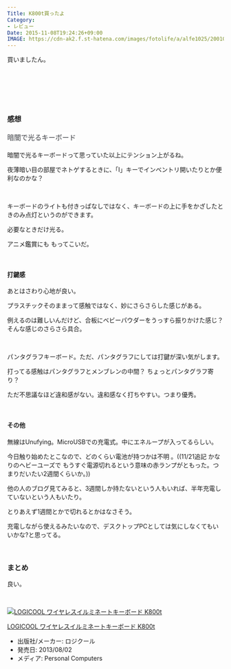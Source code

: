 ```yaml
---
Title: K800t買ったよ
Category:
- レビュー
Date: 2015-11-08T19:24:26+09:00
IMAGE: https://cdn-ak2.f.st-hatena.com/images/fotolife/a/alfe1025/20010214/20010214163010.jpg
---
```



買いましたん。

 

<img class="magnifiable" src="https://cdn-ak2.f.st-hatena.com/images/fotolife/a/alfe1025/20010214/20010214163010.jpg" alt="" />

<img class="magnifiable" src="https://cdn-ak2.f.st-hatena.com/images/fotolife/a/alfe1025/20010214/20010214163020.jpg" alt="" />

<img class="magnifiable" src="https://cdn-ak2.f.st-hatena.com/images/fotolife/a/alfe1025/20010214/20010214163030.jpg" alt="" />

<img class="magnifiable" src="https://cdn-ak2.f.st-hatena.com/images/fotolife/a/alfe1025/20010214/20010214163040.jpg" alt="" />

 

### 感想

<h4><span style="color: #3d3f44; font-family: 'Helvetica Neue', Helvetica, Arial, 'ヒラギノ角ゴ Pro W3', 'Hiragino Kaku Gothic Pro', メイリオ, Meiryo, 'ＭＳ Ｐゴシック', 'MS PGothic', sans-serif; font-size: 16px; font-style: normal; font-variant: normal; font-weight: normal; letter-spacing: normal; line-height: 24px; orphans: auto; text-align: start; text-indent: 0px; text-transform: none; white-space: normal; widows: 1; word-spacing: 0px; -webkit-text-stroke-width: 0px; display: inline !important; float: none; background-color: #ffffff;">暗闇で光るキーボード</span></h4>

暗闇で光るキーボードって思っていた以上にテンション上がるね。

夜薄暗い目の部屋でネトゲするときに、「I」キーでインベントリ開いたりとか便利なのかな？

 

キーボードのライトも付きっぱなしではなく、キーボードの上に手をかざしたときのみ点灯というのができます。

必要なときだけ光る。

アニメ鑑賞にも もってこいだ。

 
<h4>打鍵感 </h4>

あとはさわり心地が良い。

プラスチックそのままって感触ではなく、妙にさらさらした感じがある。

例えるのは難しいんだけど、合板にベビーパウダーをうっすら振りかけた感じ？ そんな感じのさらさら具合。

 

パンタグラフキーボード。ただ、パンタグラフにしては打鍵が深い気がします。

打ってる感触はパンタグラフとメンブレンの中間？ ちょっとパンタグラフ寄り？

ただ不思議なほど違和感がない。違和感なく打ちやすい。つまり優秀。

 
<h4>その他</h4>

無線はUnufying。MicroUSBでの充電式。中にエネループが入ってるらしい。

今日触り始めたとこなので、どのくらい電池が持つかは不明 。((11/21追記 かなりのヘビーユーズで もうすぐ電源切れるという意味の赤ランプがともった。つまりだいたい2週間くらいか。))

他の人のブログ見てみると、3週間しか持たないという人もいれば、半年充電していないという人もいたり。

とりあえず1週間とかで切れるとかはなさそう。

充電しながら使えるみたいなので、デスクトップPCとしては気にしなくてもいいかな?と思ってる。

 

### まとめ


良い。

 
<div class="freezed">
<div class="external-link-detail"><a href="https://www.amazon.co.jp/exec/obidos/ASIN/B00E0ET7MY/ab1025-22/"><img class="external-link-detail-image" title="LOGICOOL ワイヤレスイルミネートキーボード K800t" src="https://ecx.images-amazon.com/images/I/41a3nCptmpL._SL160_.jpg" alt="LOGICOOL ワイヤレスイルミネートキーボード K800t" /></a>
<div class="external-link-detail-info">
<p class="external-link-detail-title"><a href="https://www.amazon.co.jp/exec/obidos/ASIN/B00E0ET7MY/ab1025-22/">LOGICOOL ワイヤレスイルミネートキーボード K800t</a>
<ul>
<li><span class="external-link-detail-label">出版社/メーカー:</span> ロジクール</li>
<li><span class="external-link-detail-label">発売日:</span> 2013/08/02</li>
<li><span class="external-link-detail-label">メディア:</span> Personal Computers</li>

</ul>
</div>
<div class="external-link-detail-foot"> </div>
</div>
</div>

 
